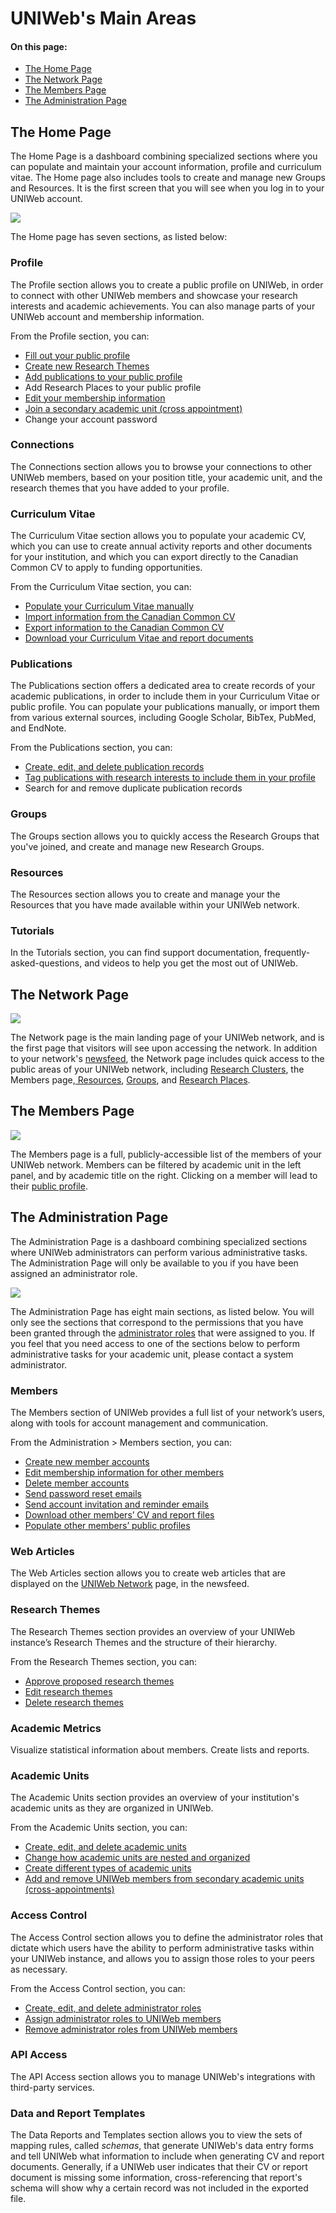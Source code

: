 # UNIWeb's Main Areas

#### On this page:

* [The Home Page](navigating-uniweb.md#the-home-page)
* [The Network Page](navigating-uniweb.md#the-network-page)
* [The Members Page](navigating-uniweb.md#the-members-page)
* [The Administration Page](https://app.gitbook.com/@proximify/s/uniweb-docs/~/drafts/-LnYEzOBp5J6ui_Qtfpl/primary/introduction/navigating-uniweb/navigating-uniweb#the-administration-page)

## The Home Page

The Home Page is a dashboard combining specialized sections where you can populate and maintain your account information, profile and curriculum vitae. The Home page also includes tools to create and manage new Groups and Resources. It is the first screen that you will see when you log in to your UNIWeb account.

![](../.gitbook/assets/screenshots-copy-10.png)

The Home page has seven sections, as listed below:

### Profile

The Profile section allows you to create a public profile on UNIWeb, in order to connect with other UNIWeb members and showcase your research interests and academic achievements. You can also manage parts of your UNIWeb account and membership information.

From the Profile section, you can:

* [Fill out your public profile](../networking-on-uniweb/filling-out-your-public-profile.md#filling-out-your-public-profile-manually)
* [Create new Research Themes](../networking-on-uniweb/research-themes/managing-research-themes.md#creating-new-research-themes)
* [Add publications to your public profile](../networking-on-uniweb/research-themes/increasing-discoverability-with-research-themes.md#tagging-your-publications-with-research-themes)
* Add Research Places to your public profile
* [Edit your membership information](../uniweb-accounts/account-management/member-account-information.md#editing-your-account-information)
* [Join a secondary academic unit \(cross appointment\)](../uniweb-accounts/academic-units/cross-appointments.md#adding-a-cross-appointment-to-your-uniweb-account)
* Change your account password

### Connections

The Connections section allows you to browse your connections to other UNIWeb members, based on your position title,  your academic unit, and the research themes that you have added to your profile.

### Curriculum Vitae

The Curriculum Vitae section allows you to populate your academic CV, which you can use to create annual activity reports and other documents for your institution, and which you can export directly to the Canadian Common CV to apply to funding opportunities.

From the Curriculum Vitae section, you can:

* [Populate your Curriculum Vitae manually](../your-academic-information/your-uniweb-curriculum-vitae-cv.md#populating-your-curriculum-vitae-manually)
* [Import information from the Canadian Common CV](../your-academic-information/your-uniweb-curriculum-vitae-cv.md#importing-from-the-canadian-common-cv)
* [Export information to the Canadian Common CV](../your-academic-information/exporting-academic-information/applying-for-funding-with-the-canadian-common-cv.md#exporting-cv-information-from-uniweb)
* [Download your Curriculum Vitae and report documents](../your-academic-information/exporting-academic-information/downloading-cvs-and-reports.md#downloading-your-own-cv-and-report-files)

### Publications

The Publications section offers a dedicated area to create records of your academic publications, in order to include them in your Curriculum Vitae or public profile. You can populate your publications manually, or import them from various external sources, including Google Scholar, BibTex, PubMed, and EndNote.

From the Publications section, you can:

* [Create, edit, and delete publication records](../your-academic-information/publications-1.md#adding-publications-manually)
* [Tag publications with research interests to include them in your profile](../networking-on-uniweb/research-themes/increasing-discoverability-with-research-themes.md#tagging-your-publications-with-research-themes)
* Search for and remove duplicate publication records

### Groups

The Groups section allows you to quickly access the Research Groups that you've joined, and create and manage new Research Groups.

### Resources

The Resources section allows you to create and manage your the Resources that you have made available within your UNIWeb network. 

### Tutorials

In the Tutorials section, you can find support documentation, frequently-asked-questions, and videos to help you get the most out of UNIWeb.

## The Network Page

![](../.gitbook/assets/screenshots-copy-13.png)

The Network page is the main landing page of your UNIWeb network, and is the first page that visitors will see upon accessing the network. In addition to your network's [newsfeed](../networking-on-uniweb/web-articles-1.md), the Network page includes quick access to the public areas of your UNIWeb network, including [Research Clusters](../networking-on-uniweb/research-clusters-1.md), the Members page,[ Resources](../networking-on-uniweb/equipment-profiles-resources/), [Groups](../networking-on-uniweb/groups-1.md), and [Research Places]().

## The Members Page

![](../.gitbook/assets/screenshots-copy-15.png)

The Members page is a full, publicly-accessible list of the members of your UNIWeb network. Members can be filtered by academic unit in the left panel, and by academic title on the right. Clicking on a member will lead to their [public profile](../networking-on-uniweb/filling-out-your-public-profile.md).

## The Administration Page

The Administration Page is a dashboard combining specialized sections where UNIWeb administrators can perform various administrative tasks. The Administration Page will only be available to you if you have been assigned an administrator role.

![](../.gitbook/assets/screenshots-copy-14%20%281%29.png)

The Administration Page has eight main sections, as listed below. You will only see the sections that correspond to the permissions that you have been granted through the [administrator roles](../uniweb-accounts/access-control/managing-administrator-roles-and-permissions.md) that were assigned to you. If you feel that you need access to one of the sections below to perform administrative tasks for your academic unit, please contact a system administrator.

### Members

The Members section of UNIWeb provides a full list of your network’s users, along with tools for account management and communication.

From the Administration &gt; Members section, you can:

* [Create new member accounts](../uniweb-accounts/account-management/account-creation.md#creating-uniweb-member-accounts-manually)
* [Edit membership information for other members](../uniweb-accounts/account-management/member-account-information.md#editing-the-account-information-of-other-uniweb-members)
* [Delete member accounts](../uniweb-accounts/account-management/account-deletion.md#deleting-a-uniweb-members-account)
* [Send password reset emails](../uniweb-accounts/account-management/account-login.md#sending-a-password-reset-email-to-a-uniweb-member)
* [Send account invitation and reminder emails](../uniweb-accounts/account-management/account-creation.md#sending-account-activation-emails)
* [Download other members’ CV and report files](../your-academic-information/exporting-academic-information/downloading-cvs-and-reports.md#downloading-the-cv-and-report-files-of-other-uniweb-members)
* [Populate other members’ public profiles](../networking-on-uniweb/filling-out-your-public-profile.md#filling-out-another-uniweb-members-public-profile)

### Web Articles

The Web Articles section allows you to create web articles that are displayed on the [UNIWeb Network](navigating-uniweb.md#the-network-page) page, in the newsfeed.

### Research Themes

The Research Themes section provides an overview of your UNIWeb instance’s Research Themes and the structure of their hierarchy.

From the Research Themes section, you can:

* [Approve proposed research themes](../networking-on-uniweb/research-themes/managing-research-themes.md#approving-research-themes)
* [Edit research themes](../networking-on-uniweb/research-themes/managing-research-themes.md#editing-research-themes)
* [Delete research themes](../networking-on-uniweb/research-themes/managing-research-themes.md#deleting-research-themes)

### Academic Metrics

Visualize statistical information about members. Create lists and reports.

### Academic Units

The Academic Units section provides an overview of your institution's academic units as they are organized in UNIWeb. 

From the Academic Units section, you can:

* [Create, edit, and delete academic units](../uniweb-accounts/academic-units/managing-academic-units.md#create-an-academic-unit-manually)
* [Change how academic units are nested and organized](../uniweb-accounts/academic-units/managing-academic-units.md#edit-an-academic-unit)
* [Create different types of academic units](../uniweb-accounts/academic-units/managing-academic-units.md#add-a-unit-type)
* [Add and remove UNIWeb members from secondary academic units \(cross-appointments\)](../uniweb-accounts/academic-units/cross-appointments.md#adding-cross-appointees-to-academic-units)

### Access Control

The Access Control section allows you to define the administrator roles that dictate which users have the ability to perform administrative tasks within your UNIWeb instance, and allows you to assign those roles to your peers as necessary.

From the Access Control section, you can:

* [Create, edit, and delete administrator roles](../uniweb-accounts/access-control/managing-administrator-roles-and-permissions.md#creating-administrator-roles)
* [Assign administrator roles to UNIWeb members](../uniweb-accounts/access-control/managing-administrators.md#granting-administrator-access)
* [Remove administrator roles from UNIWeb members](../uniweb-accounts/access-control/managing-administrators.md#removing-administrator-access)

### API Access

The API Access section allows you to manage UNIWeb's integrations with third-party services.

### Data and Report Templates

The Data Reports and Templates section allows you to view the sets of mapping rules, called _schemas_, that generate UNIWeb's data entry forms and tell UNIWeb what information to include when generating CV and report documents. Generally, if a UNIWeb user indicates that their CV or report document is missing some information, cross-referencing that report's schema will show why a certain record was not included in the exported file.

